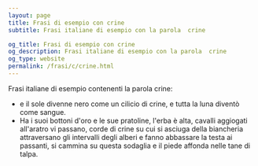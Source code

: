 ```yaml
---
layout: page
title: Frasi di esempio con crine 
subtitle: Frasi italiane di esempio con la parola  crine

og_title: Frasi di esempio con crine 
og_description: Frasi italiane di esempio con la parola  crine
og_type: website
permalink: /frasi/c/crine.html
---
```


Frasi italiane di esempio contenenti la parola crine:


- e il sole divenne nero come un cilicio di crine, e tutta la luna diventò come sangue.
- Ha i suoi bottoni d'oro e le sue pratoline, l'erba è alta, cavalli aggiogati all'aratro vi passano, corde di crine su cui si asciuga della biancheria attraversano gli intervalli degli alberi e fanno abbassare la testa ai passanti, si cammina su questa sodaglia e il piede affonda nelle tane di talpa.
